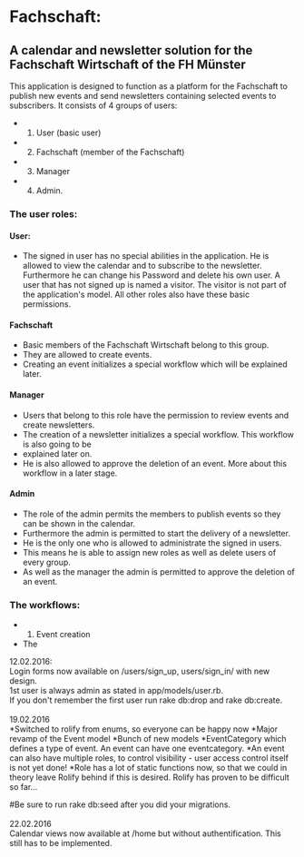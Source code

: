 # Fachschaft:
## A calendar and newsletter solution for the Fachschaft Wirtschaft of the FH Münster

This application is designed to function as a platform for the Fachschaft to publish new events 
and send newsletters containing selected events to subscribers.
It consists of 4 groups of users:
* 1. User (basic user)
* 2. Fachschaft (member of the Fachschaft)
* 3. Manager 
* 4. Admin.
### The user roles:

#### User:
*   The signed in user has no special abilities in the application.
He is allowed to view the calendar and to subscribe to the newsletter.
Furthermore he can change his Password and delete his own user.
A user that has not signed up is named a visitor. 
The visitor is not part of the application's model.
All other roles also have these basic permissions. 

#### Fachschaft
* Basic members of the Fachschaft Wirtschaft belong to this group. 
* They are allowed to create events. 
* Creating an event initializes a special workflow which will be explained later.

#### Manager
* Users that belong to this role have the permission to review events and create newsletters.
* The creation of a newsletter initializes a special workflow. This workflow is also going to be 
* explained later on.
* He is also allowed to approve the deletion of an event. More about this workflow in a later stage.

#### Admin
* The role of the admin permits the members to publish events so they can be shown in the calendar.
* Furthermore the admin is permitted to start the delivery of a newsletter.
* He is the only one who is allowed to administrate the signed in users.
* This means he is able to assign new roles as well as delete users of every group.
* As well as the manager the admin is permitted to approve the deletion of an event.

### The workflows:
* 1. Event creation
*  The 






12.02.2016: <br>
            Login forms now available on /users/sign_up, users/sign_in/ with new design.<br>
            1st user is always admin as stated in app/models/user.rb.<br>
            If you don't remember the first user run rake db:drop and rake db:create.<br><br>
19.02.2016 <br>
*Switched to rolify from enums, so everyone can be happy now
*Major revamp of the Event model
*Bunch of new models
*EventCategory which defines a type of event. An event can have one eventcategory.
*An event can also have multiple roles, to control visibility - user access control itself is not yet done!
*Role has a lot of static functions now, so that we could in theory leave Rolify behind if this is desired. Rolify has
proven to be difficult so far...

#Be sure to run rake db:seed after you did your migrations.
<br><br>
22.02.2016 <br>
Calendar views now available at /home but without authentification. This still has to be implemented.
